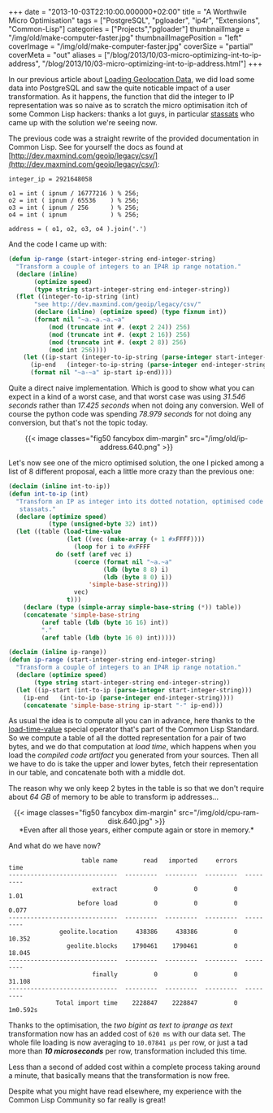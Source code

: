 +++
date = "2013-10-03T22:10:00.000000+02:00"
title = "A Worthwile Micro Optimisation"
tags = ["PostgreSQL", "pgloader", "ip4r", "Extensions", "Common-Lisp"]
categories = ["Projects","pgloader"]
thumbnailImage = "/img/old/make-computer-faster.jpg"
thumbnailImagePosition = "left"
coverImage = "/img/old/make-computer-faster.jpg"
coverSize = "partial"
coverMeta = "out"
aliases = ["/blog/2013/10/03-micro-optimizing-int-to-ip-address",
           "/blog/2013/10/03-micro-optimizing-int-to-ip-address.html"]
+++

In our previous article about 
[Loading Geolocation Data](/blog/2013/10/01-loading-geolocation-data), we did load some
data into PostgreSQL and saw the quite noticable impact of a user
transformation. As it happens, the function that did the integer to IP
representation was so naive as to scratch the micro optimisation itch of
some Common Lisp hackers: thanks a lot guys, in particular 
[stassats](https://github.com/stassats) who came
up with the solution we're seeing now.

<!--more-->

The previous code was a straight rewrite of the provided documentation in
Common Lisp. See for yourself the docs as found at
[http://dev.maxmind.com/geoip/legacy/csv/](http://dev.maxmind.com/geoip/legacy/csv/):

~~~
integer_ip = 2921648058

o1 = int ( ipnum / 16777216 ) % 256;
o2 = int ( ipnum / 65536    ) % 256;
o3 = int ( ipnum / 256      ) % 256;
o4 = int ( ipnum            ) % 256;

address = ( o1, o2, o3, o4 ).join('.')
~~~


And the code I came up with:

~~~ lisp
(defun ip-range (start-integer-string end-integer-string)
  "Transform a couple of integers to an IP4R ip range notation."
  (declare (inline)
	   (optimize speed)
	   (type string start-integer-string end-integer-string))
  (flet ((integer-to-ip-string (int)
	   "see http://dev.maxmind.com/geoip/legacy/csv/"
	   (declare (inline) (optimize speed) (type fixnum int))
	   (format nil "~a.~a.~a.~a"
		   (mod (truncate int #. (expt 2 24)) 256)
		   (mod (truncate int #. (expt 2 16)) 256)
		   (mod (truncate int #. (expt 2 8)) 256)
		   (mod int 256))))
    (let ((ip-start (integer-to-ip-string (parse-integer start-integer-string)))
	  (ip-end   (integer-to-ip-string (parse-integer end-integer-string))))
      (format nil "~a-~a" ip-start ip-end))))
~~~


Quite a direct naive implementation. Which is good to show what you can
expect in a kind of a worst case, and that worst case was using 
*31.546
seconds* rather than 
*17.425 seconds* when not doing any conversion. Well of
course the python code was spending 
*78.979 seconds* for not doing any
conversion, but that's not the topic today.

<center>
{{< image classes="fig50 fancybox dim-margin" src="/img/old/ip-address.640.png" >}}
</center>

Let's now see one of the micro optimised solution, the one I picked among a
list of 8 different proposal, each a little more crazy than the previous
one:

~~~ lisp
(declaim (inline int-to-ip))
(defun int-to-ip (int)
  "Transform an IP as integer into its dotted notation, optimised code from
   stassats."
  (declare (optimize speed)
           (type (unsigned-byte 32) int))
  (let ((table (load-time-value
                (let ((vec (make-array (+ 1 #xFFFF))))
                  (loop for i to #xFFFF
		     do (setf (aref vec i)
			      (coerce (format nil "~a.~a"
					      (ldb (byte 8 8) i)
					      (ldb (byte 8 0) i))
				      'simple-base-string)))
                  vec)
                t)))
    (declare (type (simple-array simple-base-string (*)) table))
    (concatenate 'simple-base-string
		 (aref table (ldb (byte 16 16) int))
		 "."
		 (aref table (ldb (byte 16 0) int)))))

(declaim (inline ip-range))
(defun ip-range (start-integer-string end-integer-string)
  "Transform a couple of integers to an IP4R ip range notation."
  (declare (optimize speed)
	   (type string start-integer-string end-integer-string))
  (let ((ip-start (int-to-ip (parse-integer start-integer-string)))
	(ip-end   (int-to-ip (parse-integer end-integer-string))))
    (concatenate 'simple-base-string ip-start "-" ip-end)))
~~~


As usual the idea is to compute all you can in advance, here thanks to the
[load-time-value](http://www.lispworks.com/documentation/HyperSpec/Body/s_ld_tim.htm) special operator that's part of the Common Lisp Standard. So
we compute a table of all the dotted representation for a pair of two bytes,
and we do that computation at 
*load time*, which happens when you load the
*compiled code artifact* you generated from your sources. Then all we have to
do is take the upper and lower bytes, fetch their representation in our
table, and concatenate both with a middle dot.

The reason why we only keep 2 bytes in the table is so that we don't require
about 
*64 GB* of memory to be able to transform ip addresses...

<center>
{{< image classes="fig50 fancybox dim-margin" src="/img/old/cpu-ram-disk.640.jpg" >}}
</center>

<center>*Even after all those years, either compute again or store in memory.*</center>

And what do we have now?

~~~
                    table name       read   imported     errors       time
------------------------------  ---------  ---------  ---------  ---------
                       extract          0          0          0       1.01
                   before load          0          0          0      0.077
------------------------------  ---------  ---------  ---------  ---------
              geolite.location     438386     438386          0     10.352
                geolite.blocks    1790461    1790461          0     18.045
------------------------------  ---------  ---------  ---------  ---------
                       finally          0          0          0     31.108
------------------------------  ---------  ---------  ---------  ---------
             Total import time    2228847    2228847          0   1m0.592s
~~~


Thanks to the optimisation, the 
*two bigint as text to iprange as text*
transformation now has an added cost of 
`620 ms` with our data set. The whole
file loading is now averaging to 
`10.07841 µs` per row, or just a tad more
than 
***10 microseconds*** per row, transformation included this time.

Less than a second of added cost within a complete process taking around a
minute, that basically means that the transformation is now free.

Despite what you might have read elsewhere, my experience with the Common
Lisp Community so far really is great!
